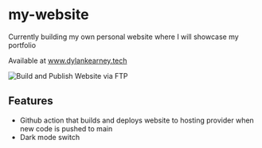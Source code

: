 # my-website

Currently building my own personal website where I will showcase my portfolio

Available at www.dylankearney.tech

![Build and Publish Website via FTP](https://github.com/dylank09/my-website/actions/workflows/main.yml/badge.svg)


## Features
 - Github action that builds and deploys website to hosting provider when new code is pushed to main
 - Dark mode switch
